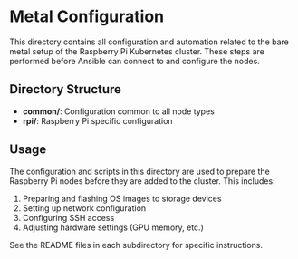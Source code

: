 # Metal Configuration

This directory contains all configuration and automation related to the bare metal setup of the Raspberry Pi Kubernetes cluster. These steps are performed before Ansible can connect to and configure the nodes.

## Directory Structure

- **common/**: Configuration common to all node types
- **rpi/**: Raspberry Pi specific configuration

## Usage

The configuration and scripts in this directory are used to prepare the Raspberry Pi nodes before they are added to the cluster. This includes:

1. Preparing and flashing OS images to storage devices
2. Setting up network configuration
3. Configuring SSH access
4. Adjusting hardware settings (GPU memory, etc.)

See the README files in each subdirectory for specific instructions.
